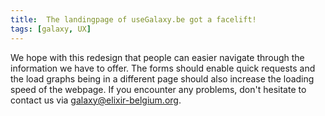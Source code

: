 ```yaml
---
title:  The landingpage of useGalaxy.be got a facelift!
tags: [galaxy, UX]
---
```


We hope with this redesign that people can easier navigate through the information we have to offer. The forms should enable quick requests and the load graphs being in a different page should also increase the loading speed of the webpage. If you encounter any problems, don't hesitate to contact us via galaxy@elixir-belgium.org.
